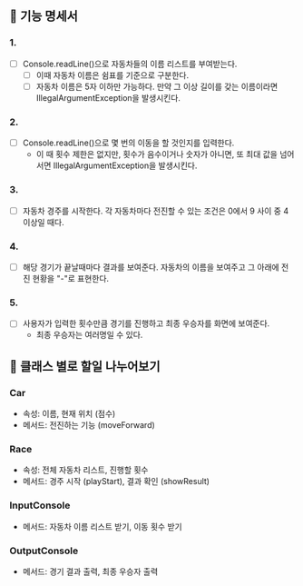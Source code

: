 ## 🚀 기능 명세서
### 1.
- [ ] Console.readLine()으로 자동차들의 이름 리스트를 부여받는다.
  - [ ] 이때 자동차 이름은 쉼표를 기준으로 구분한다. 
  - [ ] 자동차 이름은 5자 이하만 가능하다. 만약 그 이상 길이를 갖는 이름이라면 IllegalArgumentException을 발생시킨다.

### 2. 
- [ ] Console.readLine()으로 몇 번의 이동을 할 것인지를 입력한다. 
  - 이 때 횟수 제한은 없지만, 횟수가 음수이거나 숫자가 아니면, 또 최대 값을 넘어서면 IllegalArgumentException을 발생시킨다.
### 3.
- [ ] 자동차 경주를 시작한다. 각 자동차마다 전진할 수 있는 조건은 0에서 9 사이 중 4 이상일 때다.

### 4.
- [ ] 해당 경기가 끝날때마다 결과를 보여준다. 자동차의 이름을 보여주고 그 아래에 전진 현황을 "-"로 표현한다.
### 5.
- [ ] 사용자가 입력한 횟수만큼 경기를 진행하고 최종 우승자를 화면에 보여준다.
  - 최종 우승자는 여러명일 수 있다.

## 🚀 클래스 별로 할일 나누어보기
### Car
- 속성: 이름, 현재 위치 (점수)
- 메서드: 전진하는 기능 (moveForward)

### Race
- 속성: 전체 자동차 리스트, 진행할 횟수
- 메서드: 경주 시작 (playStart), 결과 확인 (showResult)

### InputConsole
- 메서드: 자동차 이름 리스트 받기, 이동 횟수 받기

### OutputConsole
- 메서드: 경기 결과 출력, 최종 우승자 출력 